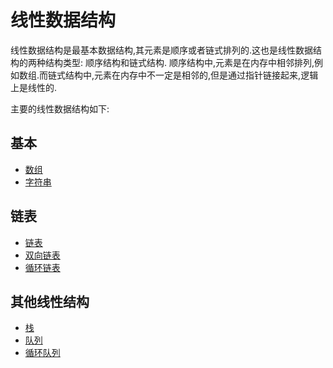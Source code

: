 # 线性数据结构

线性数据结构是最基本数据结构,其元素是顺序或者链式排列的.这也是线性数据结构的两种结构类型: 顺序结构和链式结构. 顺序结构中,元素是在内存中相邻排列,例如数组.而链式结构中,元素在内存中不一定是相邻的,但是通过指针链接起来,逻辑上是线性的.

主要的线性数据结构如下:

## 基本

* [数组](./1.Array.md)
* [字符串](./2.String.md)

## 链表

* [链表](./3.LinkedList.md)
* [双向链表](./4.DoublyLinkedList.md)
* [循环链表](./5.CircleLinkedList.md)

## 其他线性结构

* [栈](./6.Stack.md)
* [队列](./7.Queue.md)
* [循环队列](./8.CircleQueue.md)
